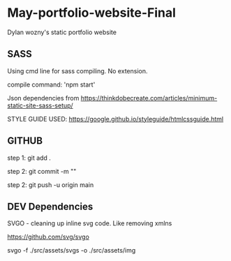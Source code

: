 # May-portfolio-website-Final

Dylan wozny's static portfolio website

## SASS

Using cmd line for sass compiling. No extension.

compile command: 'npm start'

Json dependencies from https://thinkdobecreate.com/articles/minimum-static-site-sass-setup/

STYLE GUIDE USED: https://google.github.io/styleguide/htmlcssguide.html

## GITHUB

step 1: git add .

step 2: git commit -m ""

step 2: git push -u origin main

## DEV Dependencies

SVGO - cleaning up inline svg code. Like removing xmlns

https://github.com/svg/svgo

svgo -f ./src/assets/svgs -o ./src/assets/img
